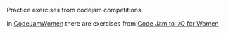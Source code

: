 Practice exercises from codejam competitions


In [CodeJamWomen](CodeJamWomen) there are exercises from [Code Jam to I/O for Women](https://codingcompetitions.withgoogle.com/codejamio/archive)